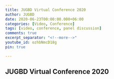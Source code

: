 ```yaml
---
title: JUGBD Virtual Conference 2020
author: JUGBD
date: 2020-06-23T00:00:00.000+06:00
categories: [Video, Conference]
tags: [video, conference, panel discussion]
comments: true
excerpt_separator: "<!--more-->"
youtube_id: ozhbNmcD18g
pin: true

---
```

## JUGBD Virtual Conference 2020
